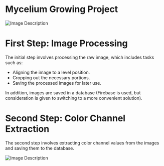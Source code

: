 # Mycelium Growing Project

![Image Description](https://firebasestorage.googleapis.com/v0/b/bio-chart.appspot.com/o/captured_images%2FFull-sized%20image%2Fimage_captured_image_2023-09-21_16-06-07_with_rectangles.jpg?alt=media&token=a9687a52-9dc0-4aa2-a883-447d5ec41c52)

# First Step: Image Processing
The initial step involves processing the raw image, which includes tasks such as:

- Aligning the image to a level position.
- Cropping out the necessary portions.
- Saving the processed images for later use.

In addition, images are saved in a database (Firebase is used, but consideration is given to switching to a more convenient solution).

# Second Step: Color Channel Extraction
The second step involves extracting color channel values from the images and saving them to the database.

![Image Description](https://firebasestorage.googleapis.com/v0/b/bio-chart.appspot.com/o/captured_images%2FFull-sized%20image%2FFlasks%20combined%20with%20transparent%20backgrounds.png?alt=media&token=156a6075-0feb-420e-9895-621268399242)

